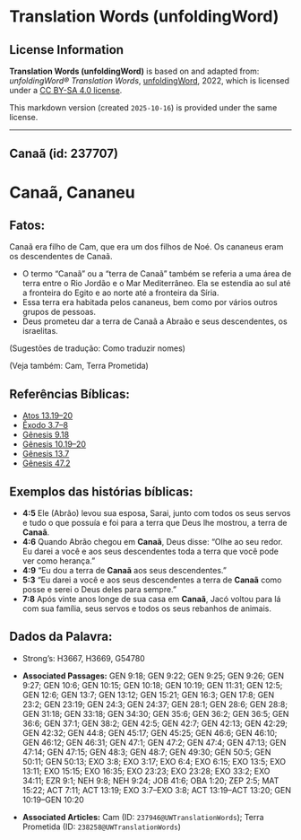# Translation Words (unfoldingWord)

## License Information

**Translation Words (unfoldingWord)** is based on and adapted from: _unfoldingWord® Translation Words_, [unfoldingWord](https://unfoldingword.org/utw), 2022, which is licensed under a [CC BY-SA 4.0 license](https://creativecommons.org/licenses/by-sa/4.0/legalcode.en).

This markdown version (created `2025-10-16`) is provided under the same license.



--------------------------------

## Canaã (id: 237707)

Canaã, Cananeu
==============

Fatos:
------

Canaã era filho de Cam, que era um dos filhos de Noé. Os cananeus eram os descendentes de Canaã.

* O termo “Canaã” ou a “terra de Canaã” também se referia a uma área de terra entre o Rio Jordão e o Mar Mediterrâneo. Ela se estendia ao sul até a fronteira do Egito e ao norte até a fronteira da Síria.
* Essa terra era habitada pelos cananeus, bem como por vários outros grupos de pessoas.
* Deus prometeu dar a terra de Canaã a Abraão e seus descendentes, os israelitas.

(Sugestões de tradução: Como traduzir nomes)

(Veja também: Cam, Terra Prometida)

Referências Bíblicas:
---------------------

* [Atos 13\.19–20](https://ref.ly/Acts13:19-Acts13:20)
* [Êxodo 3\.7–8](https://ref.ly/Exod3:7-Exod3:8)
* [Gênesis 9\.18](https://ref.ly/Gen9:18)
* [Gênesis 10\.19–20](https://ref.ly/Gen10:19-Gen10:20)
* [Gênesis 13\.7](https://ref.ly/Gen13:7)
* [Gênesis 47\.2](https://ref.ly/Gen47:2)

Exemplos das histórias bíblicas:
--------------------------------

* **4:5** Ele (Abrão) levou sua esposa, Sarai, junto com todos os seus servos e tudo o que possuía e foi para a terra que Deus lhe mostrou, a terra de **Canaã**.
* **4:6** Quando Abrão chegou em **Canaã**, Deus disse: “Olhe ao seu redor. Eu darei a você e aos seus descendentes toda a terra que você pode ver como herança.”
* **4:9** “Eu dou a terra de **Canaã** aos seus descendentes.”
* **5:3** “Eu darei a você e aos seus descendentes a terra de **Canaã** como posse e serei o Deus deles para sempre.”
* **7:8** Após vinte anos longe de sua casa em **Canaã**, Jacó voltou para lá com sua família, seus servos e todos os seus rebanhos de animais.

Dados da Palavra:
-----------------

* Strong’s: H3667, H3669, G54780

* **Associated Passages:** GEN 9:18; GEN 9:22; GEN 9:25; GEN 9:26; GEN 9:27; GEN 10:6; GEN 10:15; GEN 10:18; GEN 10:19; GEN 11:31; GEN 12:5; GEN 12:6; GEN 13:7; GEN 13:12; GEN 15:21; GEN 16:3; GEN 17:8; GEN 23:2; GEN 23:19; GEN 24:3; GEN 24:37; GEN 28:1; GEN 28:6; GEN 28:8; GEN 31:18; GEN 33:18; GEN 34:30; GEN 35:6; GEN 36:2; GEN 36:5; GEN 36:6; GEN 37:1; GEN 38:2; GEN 42:5; GEN 42:7; GEN 42:13; GEN 42:29; GEN 42:32; GEN 44:8; GEN 45:17; GEN 45:25; GEN 46:6; GEN 46:10; GEN 46:12; GEN 46:31; GEN 47:1; GEN 47:2; GEN 47:4; GEN 47:13; GEN 47:14; GEN 47:15; GEN 48:3; GEN 48:7; GEN 49:30; GEN 50:5; GEN 50:11; GEN 50:13; EXO 3:8; EXO 3:17; EXO 6:4; EXO 6:15; EXO 13:5; EXO 13:11; EXO 15:15; EXO 16:35; EXO 23:23; EXO 23:28; EXO 33:2; EXO 34:11; EZR 9:1; NEH 9:8; NEH 9:24; JOB 41:6; OBA 1:20; ZEP 2:5; MAT 15:22; ACT 7:11; ACT 13:19; EXO 3:7–EXO 3:8; ACT 13:19–ACT 13:20; GEN 10:19–GEN 10:20
* **Associated Articles:** Cam (ID: `237946@UWTranslationWords`); Terra Prometida (ID: `238258@UWTranslationWords`)

